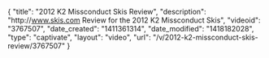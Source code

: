 {
    "title": "2012 K2 Missconduct Skis Review",
    "description": "http:\/\/www.skis.com Review for the 2012 K2 Missconduct Skis",
    "videoid": "3767507",
    "date_created": "1411361314",
    "date_modified": "1418182028",
    "type": "captivate",
    "layout": "video",
    "url": "\/v\/2012-k2-missconduct-skis-review\/3767507"
}